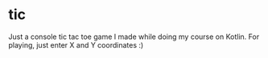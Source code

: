 # tic

Just a console tic tac toe game I made while doing my course on Kotlin. 
For playing, just enter X and Y coordinates :)
